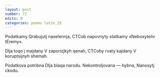 ```yaml
---
layout: post
number: 72
edits: 9
categories: poems latin_25
---
```


Podatkamy
Qrabujutj naselennja,
CTCob napovnyty statkamy
«Neboxyteliv tEremy».

Dlja toqo j majdany 
V zaporizjkyh qenah,
CTCoby rvaty kajdany 
V koruptsijnyh shemah. 

Podatkova potribna 
Dlja blaqa narodu.
Nekontroljovana — hybna,
Nanosytj ckodu.

